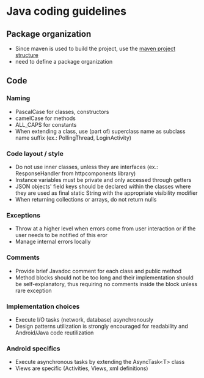 # Java coding guidelines

## Package organization

- Since maven is used to build the project, use the [maven project structure](http://maven.apache.org/guides/introduction/introduction-to-the-standard-directory-layout.html)
- need to define a package organization

## Code

### Naming

- PascalCase for classes, constructors
- camelCase for methods 
- ALL_CAPS for constants
- When extending a class, use (part of) superclass name as subclass name suffix (ex.: PollingThread, LoginActivity)

### Code layout / style

- Do not use inner classes, unless they are interfaces (ex.: ResponseHandler from httpcomponents library)
- Instance variables must be private and only accessed through getters
- JSON objects' field keys should be declared within the classes where they are used as final static String with the appropriate visibility modifier
- When returning collections or arrays, do not return nulls

### Exceptions

- Throw at a higher level when errors come from user interaction or if the user needs to be notified of this eror
- Manage internal errors locally

### Comments

- Provide brief Javadoc comment for each class and public method
- Method blocks should not be too long and their implementation should be self-explanatory, thus requiring no comments inside the block unless rare exception

### Implementation choices

- Execute I/O tasks (network, database) asynchronously
- Design patterns utilization is strongly encouraged for readability and Android/Java code reutilization

### Android specifics

- Execute asynchronous tasks by extending the AsyncTask\<T> class
- Views are specific (Activities, Views, xml definitions)